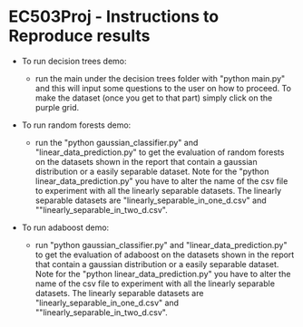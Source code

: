 # EC503Proj - Instructions to Reproduce results

* To run decision trees demo:
    
    * run the main under the decision trees folder with "python main.py" and this will input some questions to the user on how to proceed. To make the dataset (once you get to that part) simply click on the purple grid.

* To run random forests demo:
    * run the "python gaussian_classifier.py" and "linear_data_prediction.py" to get the evaluation of random forests on the datasets shown in the report that contain a gaussian distribution or a easily separable dataset. Note for the "python linear_data_prediction.py" you have to alter the name of the csv file to experiment with all the linearly separable datasets. The linearly separable datasets are "linearly_separable_in_one_d.csv" and ""linearly_separable_in_two_d.csv".



* To run adaboost demo:
    * run "python gaussian_classifier.py" and "linear_data_prediction.py" to get the evaluation of adaboost on the datasets shown in the report that contain a gaussian distribution or a easily separable dataset. Note for the "python linear_data_prediction.py" you have to alter the name of the csv file to experiment with all the linearly separable datasets. The linearly separable datasets are "linearly_separable_in_one_d.csv" and ""linearly_separable_in_two_d.csv".
